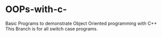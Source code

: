 # OOPs-with-c-
Basic Programs to demonstrate Object Oriented programming with C++
This Branch is for all switch case programs.

